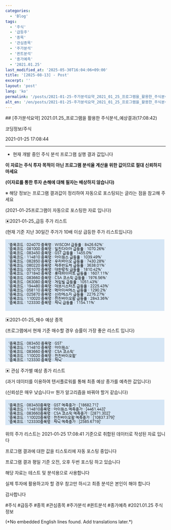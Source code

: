 ```yaml
---
categories:
  - 'Blog'
tags:
  - '주식'
  - '급등주'
  - '종목'
  - '관심종목'
  - '주가분석'
  - '퀸트분석'
  - '종가예측'
  - '2021.01.25'
last_modified_at: '2025-05-30T16:04:06+09:00'
title: '[2025-08-13] - Post'
excerpt: ''
layout: 'post'
lang: 'ko'
permalink: '/posts/2021-01-25-주가분석요약_2021_01_25_프로그램을_활용한_주식분석_예상결과_17_08_42/'
alt_en: '/en/posts/2021-01-25-주가분석요약_2021_01_25_프로그램을_활용한_주식분석_예상결과_17_08_42/'
---
```


<div class="lang-panel lang-ko" lang="ko">
## [주가분석요약] 2021.01.25_프로그램을 활용한 주식분석_예상결과(17:08:42)

코딩정보/주식

2021-01-25 17:08:44

* * *

* 현재 개발 중인 주식 분석 프로그램 실행 결과 값입니다

**이 자료는 주식 투자 목적이 아닌 프로그램 분석율 계산을 위한 값이므로 절대 신뢰하지 마세요**

**(이자료를 통한 투자 손해에 대해 필자는 배상하지 않습니다)**

※ 해당 정보는 프로그램 결과값이 정리하여 자동으로 포스팅되는 글라는 점을 참고해 주세요

(2021-01-25프로그램이 자동으로 포스팅한 자료 입니다)

▣2021-01-25_급등 주가 리스트

(현재 기준 지난 30일간 주가가 10배 이상 급등한 주가 리스트입니다)

![](/assets/images/주가분석요약_2021_01_25_프로그램을_활용한_주식분석_예상결과_17_08_42/skyloket_list.png)

▣2021-01-25_매수 예상 종목

(프로그램에서 현재 기준 매수할 경우 승률이 가장 좋은 리스트 입니다)

![](/assets/images/주가분석요약_2021_01_25_프로그램을_활용한_주식분석_예상결과_17_08_42/buy_list.png)

▣ 관심 주가별 예상 종가 리스트

(과거 데이터를 이용하여 텐서플로워를 통해 최종 예상 종가를 예측한 값입니다)

(신뢰성은 매우 낮습니다ㅠ 뭔가 알고리즘을 바꿔야 할거 같습니다)

![](/assets/images/주가분석요약_2021_01_25_프로그램을_활용한_주식분석_예상결과_17_08_42/stockclose_list.png)

위의 주가 리스트는 2021-01-25 17:08:41 기준으로 취합된 데이터로 작성된 자료 입니다

프로그램 결과에 대한 값을 티스토리에 자동 포스팅 중입니다

프로그램 결과 평일 기준 오전, 오후 두번 포스팅 하고 있습니다

해당 자료는 테스트 및 분석용으로 사용합니다

실제 투자에 활용하고자 할 경우 참고만 하시고 최종 분석은 본인이 해야 합니다

감사합니다

  

#주식 #급등주 #종목 #관심종목 #주가분석 #퀸트분석 #종가예측 #2021.01.25 주식정보


</div>
<div class="lang-panel lang-en" lang="en">
(*No embedded English lines found. Add translations later.*)

</div>
